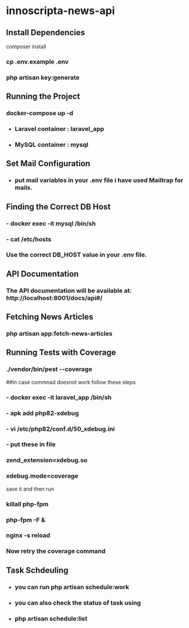 # innoscripta-news-api

## Install Dependencies

composer install
### cp .env.example .env
### php artisan key:generate

## Running the Project

### docker-compose up -d

- ### Laravel container : laravel_app
- ### MySQL container : mysql

## Set Mail Configuration

- ### put mail  variables in your .env file i have used Mailtrap for mails.


## Finding the Correct DB Host

### - docker exec -it mysql /bin/sh

### - cat /etc/hosts
### Use the correct DB_HOST value in your .env file.

## API Documentation

### The API documentation will be available at: http://localhost:8001/docs/api#/

## Fetching News Articles

### php artisan app:fetch-news-articles

## Running Tests with Coverage

### ./vendor/bin/pest --coverage

##in case commnad doesnot work follow these steps
### - docker exec -it laravel_app /bin/sh
### - apk add php82-xdebug
### - vi /etc/php82/conf.d/50_xdebug.ini
### - put these in file 
   ### zend_extension=xdebug.so
   ### xdebug.mode=coverage
   
save it and then  run
### killall php-fpm
### php-fpm -F &
### nginx -s reload

### Now retry the coverage command 

## Task Schdeuling

- ### you can run php artisan schedule:work
- ### you can also check the status of task using
- ### php artisan schedule:list
